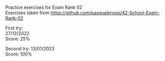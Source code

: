 Practice exercises for Exam Rank 02  
Exercises taken from https://github.com/pasqualerossi/42-School-Exam-Rank-02  
  
First try:  
27/12/2022  
Score: 25%  

Second try:
13/01/2023  
Score: 100%  
